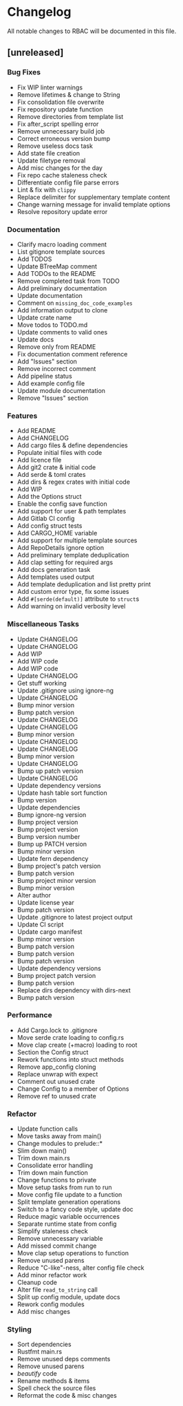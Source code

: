 # Changelog

All notable changes to RBAC will be documented in this file.

## [unreleased]

### Bug Fixes

- Fix WIP linter warnings
- Remove lifetimes & change to String
- Fix consolidation file overwrite
- Fix repository update function
- Remove directories from template list
- Fix after_script spelling error
- Remove unnecessary build job
- Correct erroneous version bump
- Remove useless docs task
- Add state file creation
- Update filetype removal
- Add misc changes for the day
- Fix repo cache staleness check
- Differentiate config file parse errors
- Lint & fix with `clippy`
- Replace delimiter for supplementary template content
- Change warning message for invalid template options
- Resolve repository update error

### Documentation

- Clarify macro loading comment
- List gitignore template sources
- Add TODOS
- Update BTreeMap comment
- Add TODOs to the README
- Remove completed task from TODO
- Add preliminary documentation
- Update documentation
- Comment on `missing_doc_code_examples`
- Add information output to clone
- Update crate name
- Move todos to TODO.md
- Update comments to valid ones
- Update docs
- Remove only from README
- Fix documentation comment reference
- Add "Issues" section
- Remove incorrect comment
- Add pipeline status
- Add example config file
- Update module documentation
- Remove "Issues" section

### Features

- Add README
- Add CHANGELOG
- Add cargo files & define dependencies
- Populate initial files with code
- Add licence file
- Add git2 crate & initial code
- Add serde & toml crates
- Add dirs & regex crates with initial code
- Add WIP
- Add the Options struct
- Enable the config save function
- Add support for user & path templates
- Add Gitlab CI config
- Add config struct tests
- Add CARGO_HOME variable
- Add support for multiple template sources
- Add RepoDetails ignore option
- Add preliminary template deduplication
- Add clap setting for required args
- Add docs generation task
- Add templates used output
- Add template deduplication and list pretty print
- Add custom error type, fix some issues
- Add `#[serde(default)]` attribute to `struct`s
- Add warning on invalid verbosity level

### Miscellaneous Tasks

- Update CHANGELOG
- Update CHANGELOG
- Add WIP
- Add WIP code
- Add WIP code
- Update CHANGELOG
- Get stuff working
- Update .gitignore using ignore-ng
- Update CHANGELOG
- Bump minor version
- Bump patch version
- Update CHANGELOG
- Update CHANGELOG
- Bump minor version
- Update CHANGELOG
- Update CHANGELOG
- Bump minor version
- Update CHANGELOG
- Bump up patch version
- Update CHANGELOG
- Update dependency versions
- Update hash table sort function
- Bump version
- Update dependencies
- Bump ignore-ng version
- Bump project version
- Bump project version
- Bump version number
- Bump up PATCH version
- Bump minor version
- Update fern dependency
- Bump project's patch version
- Bump patch version
- Bump project minor version
- Bump minor version
- Alter author
- Update license year
- Bump patch version
- Update .gitignore to latest project output
- Update CI script
- Update cargo manifest
- Bump minor version
- Bump patch version
- Bump patch version
- Bump patch version
- Update dependency versions
- Bump project patch version
- Bump patch version
- Replace dirs dependency with dirs-next
- Bump patch version

### Performance

- Add Cargo.lock to .gitignore
- Move serde crate loading to config.rs
- Move clap create (+macro) loading to root
- Section the Config struct
- Rework functions into struct methods
- Remove app_config cloning
- Replace unwrap with expect
- Comment out unused crate
- Change Config to a member of Options
- Remove ref to unused crate

### Refactor

- Update function calls
- Move tasks away from main()
- Change modules to prelude::*
- Slim down main()
- Trim down main.rs
- Consolidate error handling
- Trim down main function
- Change functions to private
- Move setup tasks from run to run
- Move config file update to a function
- Split template generation operations
- Switch to a fancy code style, update doc
- Reduce magic variable occurrences
- Separate runtime state from config
- Simplify staleness check
- Remove unnecessary variable
- Add missed commit change
- Move clap setup operations to function
- Remove unused parens
- Reduce "C-like"-ness, alter config file check
- Add minor refactor work
- Cleanup code
- Alter file `read_to_string` call
- Split up config module, update docs
- Rework config modules
- Add misc changes

### Styling

- Sort dependencies
- Rustfmt main.rs
- Remove unused deps comments
- Remove unused parens
- _beautify_ code
- Rename methods & items
- Spell check the source files
- Reformat the code & misc changes

<!-- fisher -->
